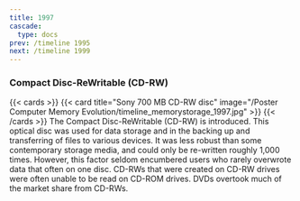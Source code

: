 ```yaml
---
title: 1997
cascade:
  type: docs
prev: /timeline 1995
next: /timeline 1999
---
```

### Compact Disc-ReWritable (CD-RW)

{{< cards >}}
  {{< card title="Sony 700 MB CD-RW disc" image="/Poster Computer Memory Evolution/timeline_memorystorage_1997.jpg" >}}
{{< /cards >}}
The Compact Disc-ReWritable (CD-RW) is introduced. This optical disc was used for data storage and in the backing up and transferring of files to various devices. It was less robust than some contemporary storage media, and could only be re-written roughly 1,000 times. However, this factor seldom encumbered users who rarely overwrote data that often on one disc. CD-RWs that were created on CD-RW drives were often unable to be read on CD-ROM drives. DVDs overtook much of the market share from CD-RWs.
